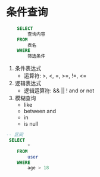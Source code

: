# 条件查询

```sql
    SELECT
        查询内容
    FROM
        表名
    WHERE
        筛选条件
```

1. 条件表达式
    - 运算符: >, <, =, >=, !=, <=
2. 逻辑表达式
    - 逻辑运算符: && || ! and or not
3. 模糊查询
    - like
    - between and
    - in
    - is null

```sql
-- 区间
 SELECT
        *
    FROM
        user
    WHERE
        age > 18
```
